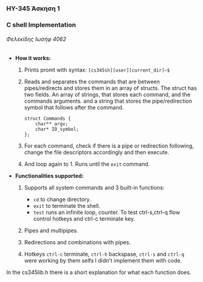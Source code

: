 ### HY-345 Άσκηση 1
### C shell Implementation
###### Φελεκίδης Ιωσήφ 4062




* __How it works:__

	1. Prints promt with syntax: `[cs345sh][user][current_dir]~$` 
 					
    2. Reads and separates the commands that are between pipes/redirects and stores them in an array of structs. The struct has two fields. An array of strings, that stores each command, and the commands arguments. and a string that stores the pipe/redirection symbol that follows after the command.
    	```
		struct Commands {
  			char** argv;
  			char* IO_symbol;
		};
		```
    	
    3. For each command, check if there is a pipe or redirection following, change the file descriptors accordingly and then execute.     

    4. And loop again to 1. Runs until the `exit` command.

* __Functionalities supported:__

	1. Supports all system commands and 3 built-in functions:  
		 
		- `cd`   to change directory. 
        - `exit` to terminate the shell.
		- `test` runs an infinite loop, counter. To test  ctrl-s,ctrl-q flow control hotkeys and ctrl-c terminate key.
    
    2. Pipes and multipipes.
    3. Redirections and combinations with pipes.
    4. Hotkeys `ctrl-c` terminate, `ctrl-h` backspase, `ctrl-s` and `ctrl-q` were working by them selfs I didn't implement them with code.


In the cs345lib.h there is a short explanation for what each function does.